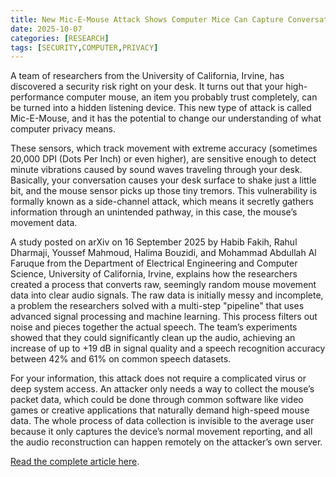 ```yaml
---
title: New Mic-E-Mouse Attack Shows Computer Mice Can Capture Conversations
date: 2025-10-07
categories: [RESEARCH]
tags: [SECURITY,COMPUTER,PRIVACY]
---
```


A team of researchers from the University of California, Irvine, has discovered a security risk right on your desk. It turns out that your high-performance computer mouse, an item you probably trust completely, can be turned into a hidden listening device. This new type of attack is called Mic-E-Mouse, and it has the potential to change our understanding of what computer privacy means.

These sensors, which track movement with extreme accuracy (sometimes 20,000 DPI (Dots Per Inch) or even higher), are sensitive enough to detect minute vibrations caused by sound waves traveling through your desk. Basically, your conversation causes your desk surface to shake just a little bit, and the mouse sensor picks up those tiny tremors. This vulnerability is formally known as a side-channel attack, which means it secretly gathers information through an unintended pathway, in this case, the mouse’s movement data.

A study posted on arXiv on 16 September 2025 by Habib Fakih, Rahul Dharmaji, Youssef Mahmoud, Halima Bouzidi, and Mohammad Abdullah Al Faruque from the Department of Electrical Engineering and Computer Science, University of California, Irvine, explains how the researchers created a process that converts raw, seemingly random mouse movement data into clear audio signals. The raw data is initially messy and incomplete, a problem the researchers solved with a multi-step "pipeline" that uses advanced signal processing and machine learning. This process filters out noise and pieces together the actual speech. The team’s experiments showed that they could significantly clean up the audio, achieving an increase of up to +19 dB in signal quality and a speech recognition accuracy between 42% and 61% on common speech datasets.

For your information, this attack does not require a complicated virus or deep system access. An attacker only needs a way to collect the mouse’s packet data, which could be done through common software like video games or creative applications that naturally demand high-speed mouse data. The whole process of data collection is invisible to the average user because it only captures the device’s normal movement reporting, and all the audio reconstruction can happen remotely on the attacker’s own server.

[Read the complete article here](https://hackread.com/mic-e-mouse-attack-computer-mice-conversations/).